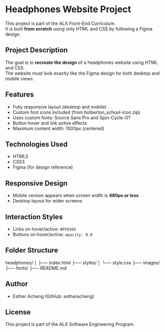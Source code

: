 # Headphones Website Project 

This project is part of the ALX Front-End Curriculum.  
It is built **from scratch** using only HTML and CSS by following a Figma design.

##  Project Description

The goal is to **recreate the design** of a headphones website using HTML and CSS.  
The website must look exactly like the Figma design for both desktop and mobile views.

##  Features

- Fully responsive layout (desktop and mobile)
- Custom font icons included (from holberton_school-icon.zip)
- Uses custom fonts: Source Sans Pro and Spin-Cycle-OT
- Button hover and link active effects
- Maximum content width: 1000px (centered)

##  Technologies Used

- HTML5
- CSS3
- Figma (for design reference)

##  Responsive Design

- Mobile version appears when screen width is **480px or less**
- Desktop layout for wider screens

##  Interaction Styles

- Links on hover/active: `#FF6565`
- Buttons on hover/active: `opacity: 0.9`

##  Folder Structure

headphones/
│
├── index.html
├── styles/
│ └── style.css
├── images/
├── fonts/
├── README.md

## Author

- Esther Acheng (GitHub: estheracheng)

##  License

This project is part of the ALX Software Engineering Program.

